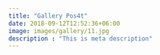 ```yaml
---
title: "Gallery Pos4t"
date: 2018-09-12T12:52:36+06:00
image: images/gallery/11.jpg
description : "This is meta description"
---
```


